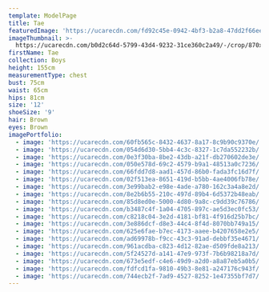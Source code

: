 ```yaml
---
template: ModelPage
title: Tae
featuredImage: 'https://ucarecdn.com/fd92c45e-0942-4bf3-b2a8-47dd2f66eed2/'
imageThumbnail: >-
  https://ucarecdn.com/b0d2c64d-5799-43d4-9232-31ce360c2a49/-/crop/870x1278/479,378/-/preview/
firstName: Tae
collection: Boys
height: 155cm
measurementType: chest
bust: 75cm
waist: 65cm
hips: 81cm
size: '12'
shoeSize: '9'
hair: Brown
eyes: Brown
imagePortfolio:
  - image: 'https://ucarecdn.com/60fb565c-8432-4637-8a17-8c9b90c9370e/'
  - image: 'https://ucarecdn.com/054d6d30-5bb4-4c3c-8327-1c7da552232b/'
  - image: 'https://ucarecdn.com/0e3f30ba-8be2-43db-a21f-db270602de3e/'
  - image: 'https://ucarecdn.com/050e578d-69c2-4579-b9a1-48513a0c7236/'
  - image: 'https://ucarecdn.com/66fdd7d8-aad1-457d-86b0-fada3fc16d7f/'
  - image: 'https://ucarecdn.com/02f513ea-8651-419d-b5bb-4ae4006fb78e/'
  - image: 'https://ucarecdn.com/3e99bab2-e98e-4ade-a780-162c3a4a8e2d/'
  - image: 'https://ucarecdn.com/8e2b6b55-210c-497d-89b4-6d5372b48eab/'
  - image: 'https://ucarecdn.com/85d8ed0e-5000-4d80-9a8c-c9dd39c76786/'
  - image: 'https://ucarecdn.com/b3487c4f-1a04-4705-897c-ae5d3ec0fc53/'
  - image: 'https://ucarecdn.com/c8218c04-3e2d-4181-bf81-4f916d25b7bc/'
  - image: 'https://ucarecdn.com/3e886dcf-d8e3-44c4-8f4d-8070bb749a15/'
  - image: 'https://ucarecdn.com/625e6fae-b7ec-4173-aaee-b4207658e2e5/'
  - image: 'https://ucarecdn.com/ad69978b-f9cc-43c3-91ad-debbf35e4671/'
  - image: 'https://ucarecdn.com/961acdba-c823-4d12-82ae-d509fde8a213/'
  - image: 'https://ucarecdn.com/5f24527d-a141-47e9-973f-7b6b98218a7d/'
  - image: 'https://ucarecdn.com/673e5edf-c4e6-49d9-a2d0-a8a87eb5a0b5/'
  - image: 'https://ucarecdn.com/fdfcd1fa-9810-49b3-8e81-a247176c943f/'
  - image: 'https://ucarecdn.com/744ecb2f-7ad9-4527-8252-1e47355bf7d7/'
---
```


